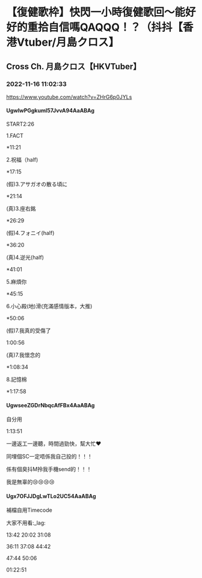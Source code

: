 # 【復健歌枠】快閃一小時復健歌回～能好好的重拾自信嗎QAQQQ！？（抖抖【香港Vtuber/月島クロス】

## Cross Ch. 月島クロス【HKVTuber】

### 2022-11-16 11:02:33

https://www.youtube.com/watch?v=ZHrG6p0JYLs

#### UgwlwPGgkuml57JvvA94AaABAg

START2:26



1.FACT

*11:21



2.祝福（half)

*17:15



(假)3.アサガオの散る頃に

*21:14



(真)3.座右銘

*26:29



(假)4.フォニイ(half)

*36:20



(真)4.逆光(half)

*41:01



5.麻煩你

*45:15



6.小心殿(地)滑(充滿感情版本，大推)

*50:06



(假)7.我真的受傷了

1:00:56



(真)7.我懷念的

*1:08:34



8.記憶棉

*1:17:58



#### UgwseeZGDrNbqcAfFBx4AaABAg

自分用

1:13:51

一邊返工一邊聽，時間過勁快，幫大忙❤

同埋個SC一定唔係我自己投的！！！

係有個臭抖M拎我手機send的！！！

我是無辜的😢😢😢😢



#### Ugx7OFJJDgLwTLo2UC54AaABAg

補檔自用Timecode

大家不用看:_lag:

13:42 20:02 31:08

36:11 37:08 44:42

47:44 50:06

01:22:51

